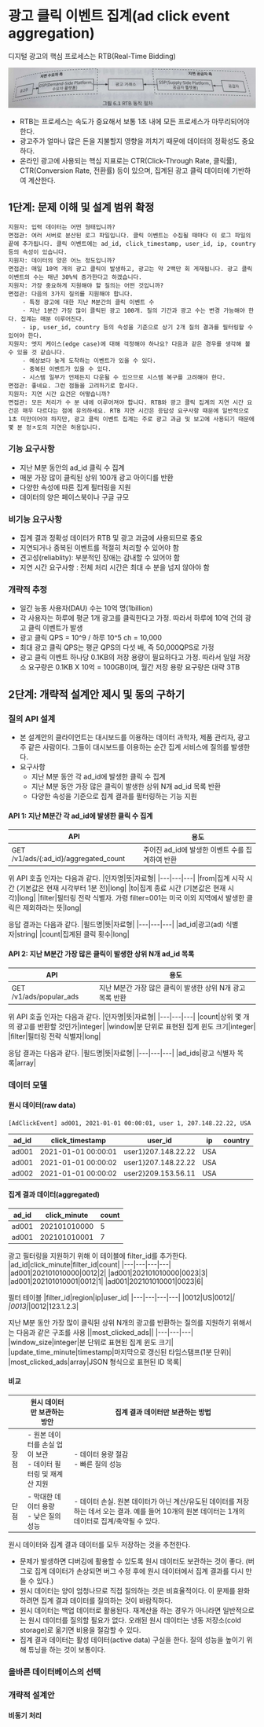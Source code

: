 # 광고 클릭 이벤트 집계(ad click event aggregation)

디지털 광고의 핵심 프로세스는 RTB(Real-Time Bidding)

![06-01](images/06-01.jpg)

- RTB는 프로세스는 속도가 중요해서 보통 1초 내에 모든 프로세스가 마무리되어야 한다.
- 광고주가 얼마나 많은 돈을 지불할지 영향을 끼치기 때문에 데이터의 정확성도 중요하다.
- 온라인 광고에 사용되는 핵심 지표로는 CTR(Click-Through Rate, 클릭률), CTR(Conversion Rate, 전환률) 등이 있으며, 집계된 광고 클릭 데이터에 기반하여 계산한다.

## 1단계: 문제 이해 및 설계 범위 확정
```
지원자: 입력 데이터는 어떤 형태입니까?
면접관: 여러 서버로 분산된 로그 파일입니다. 클릭 이벤트는 수집될 때마다 이 로그 파일의 끝에 추가됩니다. 클릭 이벤트에는 ad_id, click_timestamp, user_id, ip, country 등의 속성이 있습니다. 
지원자: 데이터의 양은 어느 정도입니까?
면접관: 매일 10억 개의 광고 클릭이 발생하고, 광고는 약 2백만 회 게재됩니다. 광고 클릭 이벤트의 수는 매년 30%씩 증가한다고 하겠습니다.
지원자: 가장 중요하게 지원해야 할 질의는 어떤 것입니까?
면접관: 다음의 3가지 질의를 지원해야 합니다.
    - 특정 광고에 대한 지난 M분간의 클릭 이벤트 수
    - 지난 1분간 가장 많이 클릭된 광고 100개. 질의 기간과 광고 수는 변경 가능해야 한다. 집계는 매분 이루어진다.
    - ip, user_id, country 등의 속성을 기준으로 상기 2개 질의 결과를 필터링할 수 있어야 한다.
지원자: 엣지 케이스(edge case)에 대해 걱정해야 하나요? 다음과 같은 경우를 생각해 볼 수 있을 것 같습니다.
    - 예상보다 늦게 도착하는 이벤트가 있을 수 있다.
    - 중복된 이벤트가 있을 수 있다.
    - 시스템 일부가 언제든지 다운될 수 있으므로 시스템 복구를 고려해야 한다.
면접관: 좋네요. 그런 점들을 고려하기로 합시다.
지원자: 지연 시간 요건은 어떻습니까?
면접관: 모든 처리가 수 분 내에 이루어져야 합니다. RTB와 광고 클릭 집계의 지연 시간 요건은 매우 다르다는 점에 유의하세요. RTB 지연 시간은 응답성 요구사항 때문에 일반적으로 1초 미만이어야 하지만, 광고 클릭 이벤트 집계는 주로 광고 과금 및 보고에 사용되기 때문에 몇 분 정ㅈ도의 지연은 허용입니다.
```

### 기능 요구사항
- 지난 M분 동안의 ad_id 클릭 수 집계
- 매분 가장 많이 클릭된 상위 100개 광고 아이디를 반환
- 다양한 속성에 따른 집계 필터링을 지원
- 데이터의 양은 페이스북이나 구글 규모

### 비기능 요구사항
- 집계 결과 정확성 데이터가 RTB 및 광고 과금에 사용되므로 중요
- 지연되거나 중복된 이벤트를 적절히 처리할 수 있어야 함
- 견고성(reliablity): 부분적인 장애는 감내할 수 있어야 함
- 지연 시간 요구사항 : 전체 처리 시간은 최대 수 분을 넘지 않아야 함

### 개략적 추정
- 일간 능동 사용자(DAU) 수는 10억 명(1billion)
- 각 사용자는 하루에 평균 1개 광고를 클릭한다고 가정. 따라서 하루에 10억 건의 광고 클릭 이벤트가 발생
- 광고 클릭 QPS = 10^9 / 하루 10^5 ch = 10,000
- 최대 광고 클릭 QPS는 평균 QPS의 다섯 배, 즉 50,000QPS로 가정
- 광고 클릭 이벤트 하나당 0.1KB의 저장 용량이 필요하다고 가정. 따라서 일일 저장소 요구량은 0.1KB X 10억 = 100GB이며, 월간 저장 용량 요구량은 대략 3TB

## 2단계: 개략적 설계안 제시 및 동의 구하기

### 질의 API 설계
- 본 설계안의 클라이언트는 대시보드를 이용하는 데이터 과학자, 제품 관리자, 광고주 같은 사람이다. 그들이 대시보드를 이용하는 순간 집계 서비스에 질의를 발생한다.
- 요구사항
    - 지난 M분 동안 각 ad_id에 발생한 클릭 수 집계
    - 지난 M분 동안 가장 많은 클릭이 발생한 상위 N개 ad_id 목록 반환
    - 다양한 속성을 기준으로 집계 결과를 필터링하는 기능 지원

#### API 1: 지난 M분간 각 ad_id에 발생한 클릭 수 집계
|API|용도|
|---|---|
|GET /v1/ads/{:ad_id}/aggregated_count|주어진 ad_id에 발생한 이벤트 수를 집계하여 반환|

위 API 호출 인자는 다음과 같다.
|인자명|뜻|자료형|
|---|---|---|
|from|집계 시작 시간 (기본값은 현재 시각부터 1분 전)|long|
|to|집계 종료 시간 (기본값은 현재 시각)|long|
|filter|필터링 전략 식별자. 가령 filter=001는 미국 이외 지역에서 발생한 클릭은 제외하라는 뜻|long|

응답 결과는 다음과 같다.
|필드명|뜻|자료형|
|---|---|---|
|ad_id|광고(ad) 식별자|string|
|count|집계된 클릭 횟수|long|

#### API 2: 지난 M분간 가장 많은 클릭이 발생한 상위 N개 ad_id 목록
|API|용도|
|---|---|
|GET /v1/ads/popular_ads|지난 M분간 가장 많은 클릭이 발생한 상위 N개 광고 목록 반환|

위 API 호출 인자는 다음과 같다.
|인자명|뜻|자료형|
|---|---|---|
|count|상위 몇 개의 광고를 반환할 것인가|integer|
|window|분 단위로 표현된 집계 윈도 크기|integer|
|filter|필터링 전략 식별자|long|

응답 결과는 다음과 같다.
|필드명|뜻|자료형|
|---|---|---|
|ad_ids|광고 식별자 목록|array|

### 데이터 모델

#### 원시 데이터(raw data)
```
[AdClickEvent] ad001, 2021-01-01 00:00:01, user 1, 207.148.22.22, USA
```

|ad_id|click_timestamp|user_id|ip|country|
|---|---|---|---|---|
|ad001|2021-01-01 00:00:01|user1}207.148.22.22|USA|
|ad001|2021-01-01 00:00:02|user1}207.148.22.22|USA|
|ad002|2021-01-01 00:00:02|user2}209.153.56.11|USA|

#### 집계 결과 데이터(aggregated)

|ad_id|click_minute|count|
|---|---|---|
|ad001|202101010000|5|
|ad001|202101010001|7|

광고 필터링을 지원하기 위해 이 테이블에 filter_id를 추가한다.
|ad_id|click_minute|filter_id|count|
|---|---|---|---|
|ad001|202101010000|0012|2|
|ad001|202101010000|0023|3|
|ad001|202101010001|0012|1|
|ad001|202101010001|0023|6|

필터 테이블
|filter_id|region|ip|user_id|
|---|---|---|---|
|0012|US|0012|*|
|0013|*|0012|123.1.2.3|

지난 M분 동안 가장 많이 클릭된 상위 N개의 광고를 반환하는 질의를 지원하기 위해서는 다음과 같은 구조를 사용
||most_clicked_ads||
|---|---|---|
|window_size|integer|분 단위로 표현된 집계 윈도 크기|
|update_time_minute|timestamp|마지막으로 갱신된 타임스탬프(1분 단위)|
|most_clicked_ads|array|JSON 형식으로 표현된 ID 목록|

#### 비교
||원시 데이터만 보관하는 방안|집계 결과 데이터만 보관하는 방법|
|---|---|---|
|장점|- 원본 데이터를 손실 업이 보관<br>- 데이터 필터링 및 재계산 지원|- 데이터 용량 절감<br>- 빠른 질의 성능|
|단점|- 막대한 데이터 용량<br>- 낮은 질의 성능|- 데이터 손실. 원본 데이터가 아닌 계산/유도된 데이터를 저장하는 데서 오는 결과. 예를 들어 10개의 원본 데이터는 1개의 데이터로 집계/축약될 수 있다.|

원시 데이터와 집계 결과 데이터를 모두 저장하는 것을 추천한다.
- 문제가 발생하면 디버깅에 활용할 수 있도록 원시 데이터도 보관하는 것이 좋다. (버그로 집계 데이터가 손상되면 버그 수정 후에 원시 데이터에서 집계 결과를 다시 만들 수 있다.)
- 원시 데이터는 양이 엄청나므로 직접 질의하는 것은 비효율적이다. 이 문제를 완화하려면 집계 결과 데이터를 질의하는 것이 바람직하다.
- 원시 데이터는 백업 데이터로 활용된다. 재계산을 하는 경우가 아니라면 일반적으로는 원시 데이터를 질의할 필요가 없다. 오래된 원시 데이터는 냉동 저장소(cold storage)로 옮기면 비용을 절감할 수 있다.
- 집계 결과 데이터는 활성 데이터(active data) 구실을 한다. 질의 성능을 높이기 위해 튜닝을 하는 것이 보통이다.

### 올바른 데이터베이스의 선택


### 개략적 설계안

#### 비동기 처리






















